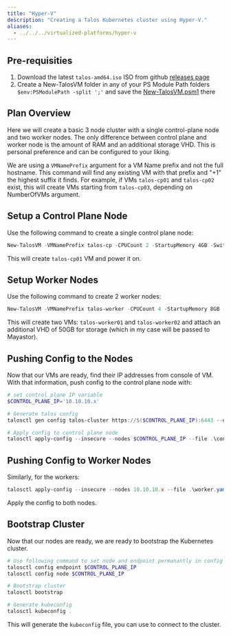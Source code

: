 ```yaml
---
title: "Hyper-V"
description: "Creating a Talos Kubernetes cluster using Hyper-V."
aliases: 
  - ../../../virtualized-platforms/hyper-v
---
```


## Pre-requisities

1. Download the latest `talos-amd64.iso` ISO from github [releases page](https://github.com/siderolabs/talos/releases)
2. Create a New-TalosVM folder in any of your PS Module Path folders `$env:PSModulePath -split ';'` and save the [New-TalosVM.psm1](https://github.com/nebula-it/New-TalosVM/blob/main/Talos/1.0.0/Talos.psm1) there

## Plan Overview

Here we will create a basic 3 node cluster with a single control-plane node and two worker nodes.
The only difference between control plane and worker node is the amount of RAM and an additional storage VHD.
This is personal preference and can be configured to your liking.

We are using a `VMNamePrefix` argument for a VM Name prefix and not the full hostname.
This command will find any existing VM with that prefix and "+1" the highest suffix it finds.
For example, if VMs `talos-cp01` and `talos-cp02` exist, this will create VMs starting from `talos-cp03`, depending on NumberOfVMs argument.

## Setup a Control Plane Node

Use the following command to create a single control plane node:

```powershell
New-TalosVM -VMNamePrefix talos-cp -CPUCount 2 -StartupMemory 4GB -SwitchName LAB -TalosISOPath C:\ISO\talos-amd64.iso -NumberOfVMs 1 -VMDestinationBasePath 'D:\Virtual Machines\Test VMs\Talos'
```

This will create `talos-cp01` VM and power it on.

## Setup Worker Nodes

Use the following command to create 2 worker nodes:

```powershell
New-TalosVM -VMNamePrefix talos-worker -CPUCount 4 -StartupMemory 8GB -SwitchName LAB -TalosISOPath C:\ISO\talos-amd64.iso -NumberOfVMs 2 -VMDestinationBasePath 'D:\Virtual Machines\Test VMs\Talos' -StorageVHDSize 50GB
```

This will create two VMs: `talos-worker01` and `talos-worker02` and attach an additional VHD of 50GB for storage (which in my case will be passed to Mayastor).

## Pushing Config to the Nodes

Now that our VMs are ready, find their IP addresses from console of VM.
With that information, push config to the control plane node with:

```powershell
# set control plane IP variable
$CONTROL_PLANE_IP='10.10.10.x'

# Generate talos config
talosctl gen config talos-cluster https://$($CONTROL_PLANE_IP):6443 --output-dir .

# Apply config to control plane node
talosctl apply-config --insecure --nodes $CONTROL_PLANE_IP --file .\controlplane.yaml
```

## Pushing Config to Worker Nodes

Similarly, for the workers:

```powershell
talosctl apply-config --insecure --nodes 10.10.10.x --file .\worker.yaml
```

Apply the config to both nodes.

## Bootstrap Cluster

Now that our nodes are ready, we are ready to bootstrap the Kubernetes cluster.

```powershell
# Use following command to set node and endpoint permanantly in config so you dont have to type it everytime
talosctl config endpoint $CONTROL_PLANE_IP
talosctl config node $CONTROL_PLANE_IP

# Bootstrap cluster
talosctl bootstrap

# Generate kubeconfig
talosctl kubeconfig .
```

This will generate the `kubeconfig` file, you can use to connect to the cluster.
